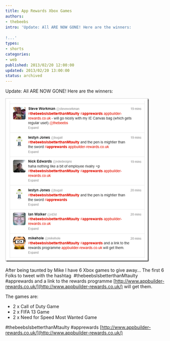 ```yaml
---
title: App Rewards Xbox Games
authors:
- thebeebs
intro: 'Update: All ARE NOW GONE! Here are the winners:

!...'
types:
- shorts
categories:
- web
published: 2013/02/20 12:00:00
updated: 2013/02/20 13:00:00
status: archived
---
```


Update: All ARE NOW GONE! Here are the winners:

![image](images/7587.image_795B19EC.png "image")

After being taunted by Mike I have 6 Xbox games to give away... The first 6 Folks to tweet with the hashtag&#160; #thebeebsIsbetterthanMtaulty #apprewards and a link to the rewards programme [http://www.appbuilder-rewards.co.uk/](http://www.appbuilder-rewards.co.uk/) will get them.

The games are:

*   2 x Call of Duty Game
*   2 x FIFA 13 Game
*   2 x Need for Speed Most Wanted Game  

#thebeebsIsbetterthanMtaulty #apprewards [http://www.appbuilder-rewards.co.uk/](http://www.appbuilder-rewards.co.uk/)